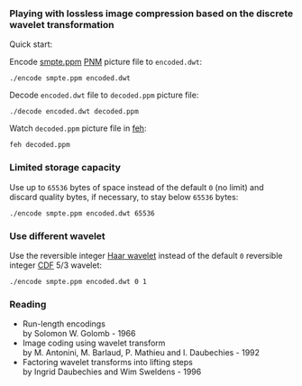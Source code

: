 ### Playing with lossless image compression based on the discrete wavelet transformation

Quick start:

Encode [smpte.ppm](smpte.ppm) [PNM](https://en.wikipedia.org/wiki/Netpbm) picture file to ```encoded.dwt```:

```
./encode smpte.ppm encoded.dwt
```

Decode ```encoded.dwt``` file to ```decoded.ppm``` picture file:

```
./decode encoded.dwt decoded.ppm
```

Watch ```decoded.ppm``` picture file in [feh](https://feh.finalrewind.org/):

```
feh decoded.ppm
```

### Limited storage capacity

Use up to ```65536``` bytes of space instead of the default ```0``` (no limit) and discard quality bytes, if necessary, to stay below ```65536``` bytes:

```
./encode smpte.ppm encoded.dwt 65536
```

### Use different wavelet

Use the reversible integer [Haar wavelet](https://en.wikipedia.org/wiki/Haar_wavelet) instead of the default ```0``` reversible integer [CDF](https://en.wikipedia.org/wiki/Cohen%E2%80%93Daubechies%E2%80%93Feauveau_wavelet) 5/3 wavelet:

```
./encode smpte.ppm encoded.dwt 0 1
```

### Reading

* Run-length encodings  
by Solomon W. Golomb - 1966
* Image coding using wavelet transform  
by M. Antonini, M. Barlaud, P. Mathieu and I. Daubechies - 1992
* Factoring wavelet transforms into lifting steps  
by Ingrid Daubechies and Wim Sweldens - 1996

